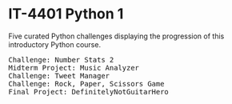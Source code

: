 # IT-4401 Python 1

Five curated Python challenges displaying the progression of this introductory Python course.

<pre>
Challenge: Number Stats 2
Midterm Project: Music Analyzer
Challenge: Tweet Manager
Challenge: Rock, Paper, Scissors Game
Final Project: DefinitelyNotGuitarHero
</pre>
